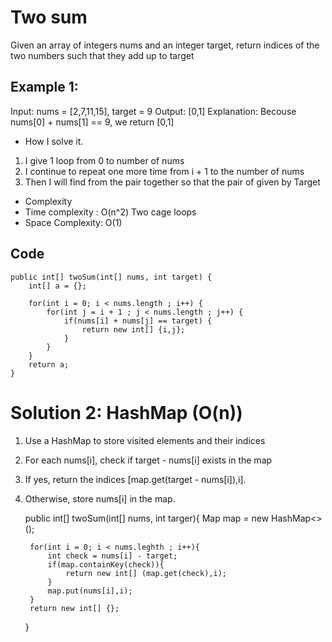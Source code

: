 # Two sum
Given an array of integers nums and an integer target, return indices of the two numbers such that they add up to target
## Example 1:
Input: nums = [2,7,11,15], target = 9
Output: [0,1]
Explanation: Becouse nums[0] + nums[1] == 9, we return [0,1]

- How I solve it.
1. I give 1 loop from 0 to number of nums
2. I continue to repeat one more time from i + 1 to the number of nums
3. Then I will find from the pair together so that the pair of given by Target

- Complexity
- Time complexity : O(n^2) Two cage loops
- Space Complexity: O(1)
## Code
	public int[] twoSum(int[] nums, int target) {
		int[] a = {};
		
		for(int i = 0; i < nums.length ; i++) {
			for(int j = i + 1 ; j < nums.length ; j++) {
				if(nums[i] + nums[j] == target) {
					return new int[] {i,j};
				}
			}
		}
		return a;
	}

# Solution 2: HashMap (O(n))
1. Use a HashMap to store visited elements and their indices
2. For each nums[i], check if target - nums[i] exists in the map
3. If yes, return the indices [map.get(target - nums[i]),i].
4. Otherwise, store nums[i] in the map.

	public int[] twoSum(int[] nums, int targer){
		Map<Integer> map = new HashMap<>();

		for(int i = 0; i < nums.leghth ; i++){
			int check = nums[i] - target;
			if(map.containKey(check)){
				return new int[] (map.get(check),i); 
			}
			map.put(nums[i],i);
		}
		return new int[] {};
	}
